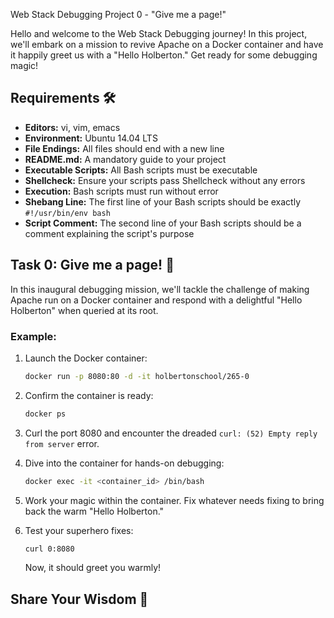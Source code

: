 Web Stack Debugging Project 0 - "Give me a page!"

Hello and welcome to the Web Stack Debugging journey! In this project, we'll embark on a mission to revive Apache on a Docker container and have it happily greet us with a "Hello Holberton." Get ready for some debugging magic!

## Requirements 🛠️

- **Editors:** vi, vim, emacs
- **Environment:** Ubuntu 14.04 LTS
- **File Endings:** All files should end with a new line
- **README.md:** A mandatory guide to your project
- **Executable Scripts:** All Bash scripts must be executable
- **Shellcheck:** Ensure your scripts pass Shellcheck without any errors
- **Execution:** Bash scripts must run without error
- **Shebang Line:** The first line of your Bash scripts should be exactly `#!/usr/bin/env bash`
- **Script Comment:** The second line of your Bash scripts should be a comment explaining the script's purpose

## Task 0: Give me a page! 🚀

In this inaugural debugging mission, we'll tackle the challenge of making Apache run on a Docker container and respond with a delightful "Hello Holberton" when queried at its root.

### Example:

1. Launch the Docker container:

    ```bash
    docker run -p 8080:80 -d -it holbertonschool/265-0
    ```

2. Confirm the container is ready:

    ```bash
    docker ps
    ```

3. Curl the port 8080 and encounter the dreaded `curl: (52) Empty reply from server` error.

4. Dive into the container for hands-on debugging:

    ```bash
    docker exec -it <container_id> /bin/bash
    ```

5. Work your magic within the container. Fix whatever needs fixing to bring back the warm "Hello Holberton."

6. Test your superhero fixes:

    ```bash
    curl 0:8080
    ```

    Now, it should greet you warmly!

## Share Your Wisdom 🌟
